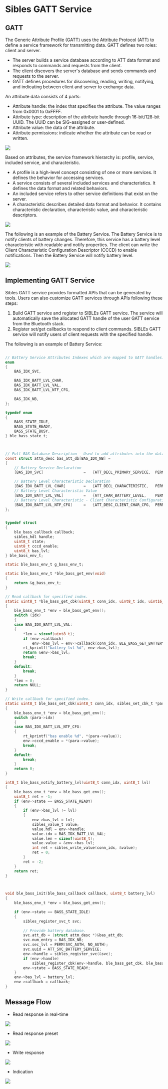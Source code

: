 # Sibles GATT Service

## GATT

The Generic Attribute Profile (GATT) uses the Attribute Protocol (ATT) to define a service framework for transmitting data. GATT defines two roles: client and server.
- The server builds a service database according to ATT data format and responds to commands and requests from the client.
- The client discovers the server's database and sends commands and requests to the server.
- GATT defines procedures for discovering, reading, writing, notifying, and indicating between client and server to exchange data.

An attribute data consists of 4 parts:
- Attribute handle: the index that specifies the attribute. The value ranges from 0x0001 to 0xFFFF.
- Attribute type: description of the attribute handle through 16-bit/128-bit UUID. The UUID can be SIG-assigned or user-defined.
- Attribute value: the data of the attribute.
- Attribute permissions: indicate whether the attribute can be read or written.

![](../../../assets/att_format.png)

Based on attributes, the service framework hierarchy is: profile, service, included service, and characteristic.
- A profile is a high-level concept consisting of one or more services. It defines the behavior for accessing services.
- A service consists of several included services and characteristics. It defines the data format and related behaviors.
- An included service refers to other service definitions that exist on the server.
- A characteristic describes detailed data format and behavior. It contains characteristic declaration, characteristic value, and characteristic descriptors.

![](../../../assets/gatt_hierarchy.png)

The following is an example of the Battery Service. The Battery Service is to notify clients of battery changes. Therefore, this service has a battery level characteristic with readable and notify properties.
The client can write the Client Characteristic Configuration Descriptor (CCCD) to enable notifications. Then the Battery Service will notify battery level.

![](../../../assets/att_example.png)




## Implementing GATT Service

Sibles GATT service provides formatted APIs that can be generated by tools. Users can also customize GATT services through APIs following these steps:
1. Build GATT service and register to SIBLEs GATT service. The service will automatically save the allocated GATT handle of the user GATT service from the Bluetooth stack.
1. Register set/get callbacks to respond to client commands. SIBLEs GATT service will notify users of client requests with the specified handle.

The following is an example of Battery Service:

```c

// Battery Service Attributes Indexes which are mapped to GATT handles.
enum
{
    BAS_IDX_SVC,

    BAS_IDX_BATT_LVL_CHAR,
    BAS_IDX_BATT_LVL_VAL,
    BAS_IDX_BATT_LVL_NTF_CFG,

    BAS_IDX_NB,
};

typedef enum
{
    BASS_STATE_IDLE,
    BASS_STATE_READY,
    BASS_STATE_BUSY,
} ble_bass_state_t;



// Full BAS Database Description - Used to add attributes into the database
const struct attm_desc bas_att_db[BAS_IDX_NB] =
{
    // Battery Service Declaration
    [BAS_IDX_SVC]                  =   {ATT_DECL_PRIMARY_SERVICE,  PERM(RD, ENABLE), 0, 0},

    // Battery Level Characteristic Declaration
    [BAS_IDX_BATT_LVL_CHAR]        =   {ATT_DECL_CHARACTERISTIC,   PERM(RD, ENABLE), 0, 0},
    // Battery Level Characteristic Value
    [BAS_IDX_BATT_LVL_VAL]         =   {ATT_CHAR_BATTERY_LEVEL,    PERM(RD, ENABLE) | PERM(NTF, ENABLE), PERM(RI, ENABLE), 0},
    // Battery Level Characteristic - Client Characteristic Configuration Descriptor
    [BAS_IDX_BATT_LVL_NTF_CFG]     =   {ATT_DESC_CLIENT_CHAR_CFG,  PERM(RD, ENABLE) | PERM(WRITE_REQ, ENABLE), 0, 0},
};


typedef struct
{
    ble_bass_callback callback;
    sibles_hdl handle;
    uint8_t state;
    uint8_t cccd_enable;
    uint8_t bas_lvl;
} ble_bass_env_t;

static ble_bass_env_t g_bass_env_t;

static ble_bass_env_t *ble_bass_get_env(void)
{
    return &g_bass_env_t;
}

// Read callback for specified index.
static uint8_t *ble_bass_get_cbk(uint8_t conn_idx, uint8_t idx, uint16_t *len)
{
    ble_bass_env_t *env = ble_bass_get_env();
    switch (idx)
    {
    case BAS_IDX_BATT_LVL_VAL:
    {
        *len = sizeof(uint8_t);
        if (env->callback)
            env->bas_lvl = env->callback(conn_idx, BLE_BASS_GET_BATTERY_LVL);
        rt_kprintf("battery lvl %d", env->bas_lvl);
        return &env->bas_lvl;
        break;
    }
    default:
        break;
    }
    *len = 0;
    return NULL;
}

// Write callback for specified index.
static uint8_t ble_bass_set_cbk(uint8_t conn_idx, sibles_set_cbk_t *para)
{
    ble_bass_env_t *env = ble_bass_get_env();
    switch (para->idx)
    {
    case BAS_IDX_BATT_LVL_NTF_CFG:
    {
        rt_kprintf("bas enable %d", *(para->value));
        env->cccd_enable = *(para->value);
        break;
    }
    default:
        break;
    }
    return 0;
}

int8_t ble_bass_notify_battery_lvl(uint8_t conn_idx, uint8_t lvl)
{
    ble_bass_env_t *env = ble_bass_get_env();
    uint8_t ret = -1;
    if (env->state == BASS_STATE_READY)
    {
        if (env->bas_lvl != lvl)
        {
            env->bas_lvl = lvl;
            sibles_value_t value;
            value.hdl = env->handle;
            value.idx = BAS_IDX_BATT_LVL_VAL;
            value.len = sizeof(uint8_t);
            value.value = &env->bas_lvl;
            int ret = sibles_write_value(conn_idx, &value);
            ret = 0;
        }
        ret = -2;
    }
    return ret;
}



void ble_bass_init(ble_bass_callback callback, uint8_t battery_lvl)
{
    ble_bass_env_t *env = ble_bass_get_env();

    if (env->state == BASS_STATE_IDLE)
    {
        sibles_register_svc_t svc;
        
        // Provide battery database.
        svc.att_db = (struct attm_desc *)&bas_att_db;
        svc.num_entry = BAS_IDX_NB;
        svc.sec_lvl = PERM(SVC_AUTH, NO_AUTH);
        svc.uuid = ATT_SVC_BATTERY_SERVICE;
        env->handle = sibles_register_svc(&svc);
        if (env->handle)
            sibles_register_cbk(env->handle, ble_bass_get_cbk, ble_bass_set_cbk);  // Register read/write callback to respond to client access.
        env->state = BASS_STATE_READY;
    }
    env->bas_lvl = battery_lvl;
    env->callback = callback;
}


```

## Message Flow

- Read response in real-time

![](../../../assets/gatt_read_response_realtime.png)

- Read response preset

![](../../../assets/gatt_read_response_preset.png)

- Write response

![](../../../assets/gatt_write.png)

- Indication

![](../../../assets/gatt_indication.png)
